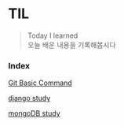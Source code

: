 # TIL
> Today I learned  
> 오늘 배운 내용을 기록해봅시다

### Index

[Git Basic Command](https://github.com/limforever00/TIL/tree/master/GIT)

[django study](https://github.com/limforever00/TIL/tree/master/Django)

[mongoDB study](https://github.com/limforever00/TIL/tree/master/DB)
